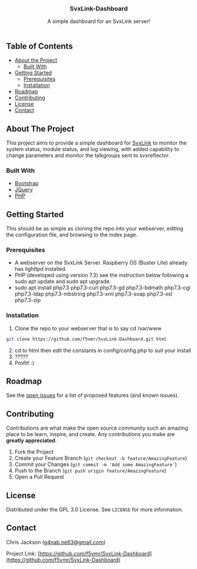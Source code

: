 <br />
<p align="center">

  <h3 align="center">SvxLink-Dashboard</h3>

  <p align="center">
    A simple dashboard for an SvxLink server!
    <br />
    <br />
    
  </p>
</p>

## Table of Contents

* [About the Project](#about-the-project)
  * [Built With](#built-with)
* [Getting Started](#getting-started)
  * [Prerequisites](#prerequisites)
  * [Installation](#installation)
* [Roadmap](#roadmap)
* [Contributing](#contributing)
* [License](#license)
* [Contact](#contact)

## About The Project

This project aims to provide a simple dashboard for [SvxLink](https://www.svxlink.org) to monitor the system status, module status, and log viewing, with added capability to change parameters and monitor the talkgroups sent to svxreflector.

### Built With
* [Bootstrap](https://getbootstrap.com)
* [JQuery](https://jquery.com)
* [PHP](https://www.php.net)

## Getting Started

This should be as simple as cloning the repo into your webserver, editing the configuration file, and browsing to the index page.

### Prerequisites

* A webserver on the SvxLink Server. Raspberry OS (Buster Lite) already has lighttpd installed.
* PHP (developed using version 7.3) see the instruction below following a sudo apt update and sudo apt upgrade.
* sudo apt install php7.3 php7.3-curl php7.3-gd php7.3-bdmath php7.3-cgi php7.3-ldap php7.3-mbstring php7.3-xml php7.3-soap php7.3-xsl php7.3-zip

### Installation

1. Clone the repo to your webserver that is to say cd /var/www
```sh
git clone https://github.com/f5vmr/SvxLink-Dashboard.git html
```
2. cd to html then edit the constants in config/config.php to suit your install
3. ?????
4. Profit! :)

## Roadmap

See the [open issues](https://github.com/f5vmr/SvxLink-Dashboard/issues) for a list of proposed features (and known issues).

## Contributing

Contributions are what make the open source community such an amazing place to be learn, inspire, and create. Any contributions you make are **greatly appreciated**.

1. Fork the Project
2. Create your Feature Branch (`git checkout -b feature/AmazingFeature`)
3. Commit your Changes (`git commit -m 'Add some AmazingFeature'`)
4. Push to the Branch (`git push origin feature/AmazingFeature`)
5. Open a Pull Request

## License

Distributed under the GPL 3.0 License. See `LICENSE` for more information.

## Contact
Chris Jackson (g4nab.ne63@gmail.com)

Project Link: [https://github.com/f5vmr/SvxLink-Dashboard](https://github.com/f5vmr/SvxLink-Dashboard)
